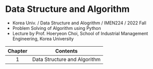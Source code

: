 # Data Structure and Algorithm
- Korea Univ. / Data Structure and Alogrithm / IMEN224 / 2022 Fall
- Problem Solving of Algorithm using Python
- Lecture by Prof. Hoeryeon Choi, School of Industrial Management Engineering, Korea University

|Chapter|Contents|
|:------:|:-----:|
|1|Data Structure and Algorithm|

